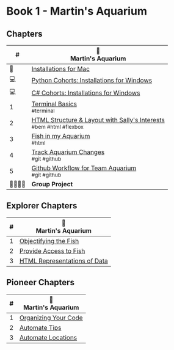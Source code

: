 # Book 1 - Martin's Aquarium

## Chapters

| # | 🐠 <br/> Martin's Aquarium |
|--|--|
| 🍎 | [Installations for Mac](./chapters/GETTING_STARTED_MAC.md) |
| 💻 | [Python Cohorts: Installations for Windows](./chapters/GETTING_STARTED_WINDOWS.md) |
| 💻 | [C# Cohorts: Installations for Windows](./chapters/GETTING_STARTED_WINDOWS_C_SHARP.md) |
| 1 | [Terminal Basics](./chapters/CLI_BASICS.md) <br/> <sub style="font-size:0.85rem;">#terminal</sub> |
| 2 | [HTML Structure &amp; Layout with Sally's Interests](./chapters/HTML_COMPONENTS.md) <br/> <sub style="font-size:0.85rem;">#bem #html #flexbox</sub> |
| 3 | [Fish in my Aquarium](./chapters/MA_AQUARIUM_DESIGN.md) <br/> <sub style="font-size:0.85rem;">#html</sub> |
| 4 | [Track Aquarium Changes](./chapters/GIT_BASICS.md) <br/> <sub style="font-size:0.85rem;">#git #github</sub> |
| 5 | [Github Workflow for Team Aquarium](./chapters/GIT_WORKFLOW.md) <br/> <sub style="font-size:0.85rem;">#git #github</sub> |
| 👨‍👨‍👦‍👦 | **Group Project** |


## Explorer Chapters

| # | 🐠 <br/> Martin's Aquarium |
|--|--|
| 1 | [Objectifying the Fish](./chapters/MA_DATA_STRUCTURES.md) |
| 2 | [Provide Access to Fish](./chapters/MA_EXPORTING_FISH.md) |
| 3 | [HTML Representations of Data](./chapters/MA_CREATING_FISH_COMPONENTS.md) |

## Pioneer Chapters

| # | 🐠 <br/> Martin's Aquarium |
|--|--|
| 1 | [Organizing Your Code](./chapters/MA_ORGANIZATION.md) |
| 2 | [Automate Tips](./chapters/MA_AUTOMATE_TIPS.md) |
| 3 | [Automate Locations](./chapters/MA_AUTOMATE_LOCATIONS.md) |